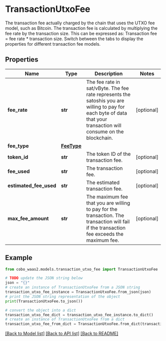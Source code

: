 # TransactionUtxoFee

The transaction fee actually charged by the chain that uses the UTXO fee model, such as Bitcoin.  The transaction fee is calculated by multiplying the fee rate by the transaction size. This can be expressed as: Transaction fee = fee rate * transaction size.  Switch between the tabs to display the properties for different transaction fee models. 

## Properties

Name | Type | Description | Notes
------------ | ------------- | ------------- | -------------
**fee_rate** | **str** | The fee rate in sat/vByte. The fee rate represents the satoshis you are willing to pay for each byte of data that your transaction will consume on the blockchain. | [optional] 
**fee_type** | [**FeeType**](FeeType.md) |  | 
**token_id** | **str** | The token ID of the transaction fee. | [optional] 
**fee_used** | **str** | The transaction fee. | [optional] 
**estimated_fee_used** | **str** | The estimated transaction fee. | [optional] 
**max_fee_amount** | **str** | The maximum fee that you are willing to pay for the transaction. The transaction will fail if the transaction fee exceeds the maximum fee. | [optional] 

## Example

```python
from cobo_waas2.models.transaction_utxo_fee import TransactionUtxoFee

# TODO update the JSON string below
json = "{}"
# create an instance of TransactionUtxoFee from a JSON string
transaction_utxo_fee_instance = TransactionUtxoFee.from_json(json)
# print the JSON string representation of the object
print(TransactionUtxoFee.to_json())

# convert the object into a dict
transaction_utxo_fee_dict = transaction_utxo_fee_instance.to_dict()
# create an instance of TransactionUtxoFee from a dict
transaction_utxo_fee_from_dict = TransactionUtxoFee.from_dict(transaction_utxo_fee_dict)
```
[[Back to Model list]](../README.md#documentation-for-models) [[Back to API list]](../README.md#documentation-for-api-endpoints) [[Back to README]](../README.md)


